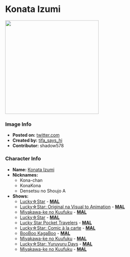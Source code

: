 # Konata Izumi

<img src="https://raw.githubusercontent.com/shadow578/Project-Padoru/master/Padoru/lucky-star-konata-izumi.png" height="300">

### Image Info
* **Posted on:**     [twitter.com](https://twitter.com/Tifa_says_Hi/status/1074088401958187008)
* **Created by:**    [tifa_says_hi](https://github.com/shadow578/Project-Padoru/blob/master/table-of-contents/creators/tifasayshi.md)
* **Contributor:**   shadow578

### Character Info
* **Name:**   [Konata Izumi](https://myanimelist.net/character/2169)
* **Nicknames:**
  * Kona-chan
  * KonaKona
  * Densetsu no Shoujo A
* **Shows:**
  * [Lucky☆Star](https://github.com/shadow578/Project-Padoru/blob/master/table-of-contents/shows/LuckyStar.md) - [__MAL__](https://myanimelist.net/anime/1887/Lucky☆Star)
  * [Lucky☆Star: Original na Visual to Animation](https://github.com/shadow578/Project-Padoru/blob/master/table-of-contents/shows/LuckyStarOriginalnaVisualtoAnimation.md) - [__MAL__](https://myanimelist.net/anime/4472/Lucky☆Star__Original_na_Visual_to_Animation)
  * [Miyakawa-ke no Kuufuku](https://github.com/shadow578/Project-Padoru/blob/master/table-of-contents/shows/MiyakawakenoKuufuku.md) - [__MAL__](https://myanimelist.net/anime/17637/Miyakawa-ke_no_Kuufuku)
  * [Lucky☆Star](https://github.com/shadow578/Project-Padoru/blob/master/table-of-contents/shows/LuckyStar.md) - [__MAL__](https://myanimelist.net/manga/587/Lucky☆Star)
  * [Lucky Star Pocket Travelers](https://github.com/shadow578/Project-Padoru/blob/master/table-of-contents/shows/LuckyStarPocketTravelers.md) - [__MAL__](https://myanimelist.net/manga/4505/Lucky_Star_Pocket_Travelers)
  * [Lucky☆Star: Comic à la carte](https://github.com/shadow578/Project-Padoru/blob/master/table-of-contents/shows/LuckyStarComicàlacarte.md) - [__MAL__](https://myanimelist.net/manga/19017/Lucky☆Star__Comic_à_la_carte)
  * [BooBoo KagaBoo](https://github.com/shadow578/Project-Padoru/blob/master/table-of-contents/shows/BooBooKagaBoo.md) - [__MAL__](https://myanimelist.net/manga/20501/BooBoo_KagaBoo)
  * [Miyakawa-ke no Kuufuku](https://github.com/shadow578/Project-Padoru/blob/master/table-of-contents/shows/MiyakawakenoKuufuku.md) - [__MAL__](https://myanimelist.net/manga/40019/Miyakawa-ke_no_Kuufuku)
  * [Lucky☆Star: Yuruyuru Days](https://github.com/shadow578/Project-Padoru/blob/master/table-of-contents/shows/LuckyStarYuruyuruDays.md) - [__MAL__](https://myanimelist.net/manga/60025/Lucky☆Star__Yuruyuru_Days)
  * [Miyakawa-ke no Kuufuku](https://github.com/shadow578/Project-Padoru/blob/master/table-of-contents/shows/MiyakawakenoKuufuku.md) - [__MAL__](https://myanimelist.net/manga/91817/Miyakawa-ke_no_Kuufuku)


